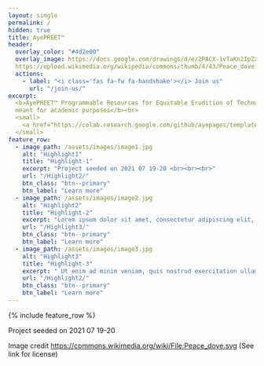 ```yaml
---
layout: single
permalink: /
hidden: true
title: AyePREET™
header:
  overlay_color: "#4d2e00"
  overlay_image: https://docs.google.com/drawings/d/e/2PACX-1vTaKn2IpZzMm6hWA3nFkXn0I1njXgKRWBfRFh3Oms4rTLP1wrWHyGrZxLwpSD_XrDFS5lGdgb4Yd1Xs/pub?w=1530&h=605
  https://upload.wikimedia.org/wikipedia/commons/thumb/4/43/Peace_dove.svg/2108px-Peace_dove.svg.png
  actions:
    - label: "<i class='fas fa-fw fa-handshake'></i> Join us"
      url: "/join-us/"
excerpt:
  <b>AyePREET™ Programmable Resources for Equitable Erudition of Technoloy<br>
  meant for academic purposes</b><br>
  <small>
    <a href="https://colab.research.google.com/github/ayepages/template/blob/master/_tools/AyeBlog_Tools_by_AyeAI.ipynb">Create or Update Blog Posts</a>
  </small>
feature_row:
  - image_path: /assets/images/image1.jpg
    alt: "Highlight1"
    title: "Highlight-1"
    excerpt: "Project seeded on 2021 07 19-20 <br><br><br>"
    url: "/Highlight2/"
    btn_class: "btn--primary"
    btn_label: "Learn more"
  - image_path: /assets/images/image2.jpg
    alt: "Highlight2"
    title: "Highlight-2"
    excerpt: "Lorem ipsum dolor sit amet, consectetur adipiscing elit, sed do eiusmod tempor incididunt ut labore et dolore magna aliqua  Ut enim ad minim veniam, quis nostrud exercitation ullamco laboris nisi ut aliquip ex ea commodo consequat. Duis aute irure dolor in reprehenderit in voluptate velit esse cillum dolore eu fugiat nulla pariatur<br><br><br>"
    url: "/Highlight3/"
    btn_class: "btn--primary"
    btn_label: "Learn more"
  - image_path: /assets/images/image3.jpg
    alt: "Highlight3"
    title: "Highlight-3"
    excerpt: " Ut enim ad minim veniam, quis nostrud exercitation ullamco laboris nisi ut aliquip ex ea commodo consequat. Duis aute irure dolor in reprehenderit in voluptate velit esse cillum dolore eu fugiat nulla pariatur."
    url: "/Highlight2/"
    btn_class: "btn--primary"
    btn_label: "Learn more"      
---
```


{% include feature_row %}

Project seeded on 2021 07 19-20 

Image credit https://commons.wikimedia.org/wiki/File:Peace_dove.svg (See link for license)
